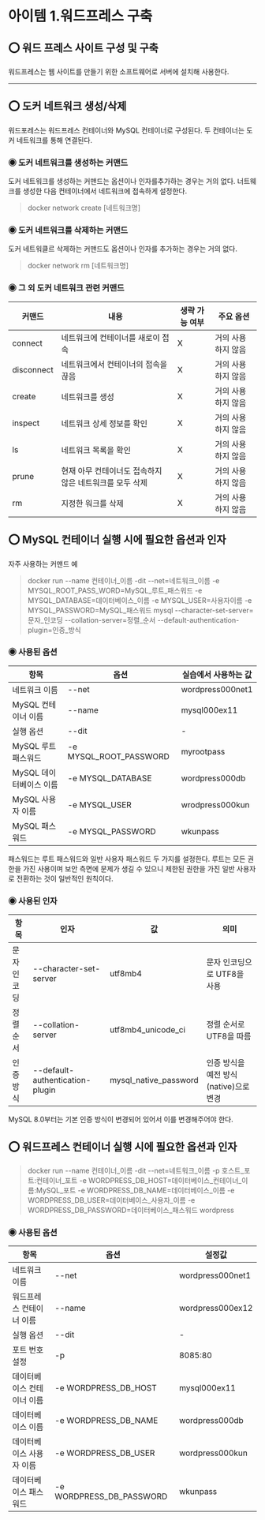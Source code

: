 아이템 1.워드프레스 구축
=========================
## ⭕ 워드 프레스 사이트 구성 및 구축
워드프레스는 웹 사이트를 만들기 위한 소프트웨어로 서버에 설치해 사용한다.

---

## ⭕ 도커 네트워크 생성/삭제
워드포레스는 워드프레스 컨테이너와 MySQL 컨테이너로 구성된다. 두 컨테이너는 도커 네트워크를 통해 연결된다.

### ◉ 도커 네트워크를 생성하는 커맨드
도커 네트워크를 생성하는 커맨드는 옵션이나 인자를추가하는 경우는 거의 없다. 너트웨크를 생성한 다음 컨테이너에서 네트워크에 접속하게 설정한다.
> docker network create [네트워크명]

### ◉ 도커 네트워크를 삭제하는 커맨드
도커 네트워클르 삭제하는 커맨드도 옵션이나 인자를 추가하는 경우는 거의 없다.
> docker network rm [네트워크명]

### ◉ 그 외 도커 네트워크 관련 커맨드
| 커맨드 | 내용                              | 생략 가능 여부 | 주요 옵션      |
|----|---------------------------------|----|------------|
| connect | 네트워크에 컨테이너를 새로이 접속              | X | 거의 사용하지 않음 |
| disconnect | 네트워크에서 컨테이너의 접속을 끊음             | X | 거의 사용하지 않음 |
| create | 네트워크를 생성                        | X | 거의 사용하지 않음 |
| inspect | 네트워크 상세 정보를 확인                  | X | 거의 사용하지 않음 |
| ls | 네트워크 목록을 확인                     | X | 거의 사용하지 않음 |
| prune | 현재 아무 컨테이너도 접속하지 않은 네트워크를 모두 삭제 | X | 거의 사용하지 않음 |
| rm | 지정한 워크를 삭제                      | X | 거의 사용하지 않음 |

## ⭕ MySQL 컨테이너 실행 시에 필요한 옵션과 인자
자주 사용하는 커맨드 예
> docker run --name 컨테이너_이름 -dit --net=네트워크_이름 -e MYSQL_ROOT_PASS_WORD=MySQL_루트_패스워드 -e MYSQL_DATABASE=데이터베이스_이름 -e MYSQL_USER=사용자이름 -e MYSQL_PASSWORD=MySQL_패스워드 mysql --character-set-server=문자_인코딩 --collation-server=정렬_순서 --default-authentication-plugin=인증_방식

### ◉ 사용된 옵션
| 항목            | 옵션     | 실습에서 사용하는 값      |
|---------------|--------|------------------|
| 네트워크 이름       | --net  | wordpress000net1 |
| MySQL 컨테이너 이름 | --name | mysql000ex11     |
| 실행 옵션 | --dit | -                |
| MySQL 루트 패스워드 | -e MYSQL_ROOT_PASSWORD | myrootpass       |
| MySQL 데이터베이스 이름 | -e MYSQL_DATABASE | wordpress000db   |
| MySQL 사용자 이름 | -e MYSQL_USER | wrodpress000kun  |
| MySQL 패스워드 | -e MYSQL_PASSWORD | wkunpass         |

패스워드는 루트 패스워드와 일반 사용자 패스워드 두 가지를 설정한다.
루트는 모든 권한을 가진 사용이며 보안 측면에 문제가 생길 수 있으니 제한된 권한을 가진 일반 사용자로 전환하는 것이 일반적인 원칙이다.

### ◉ 사용된 인자
| 항목 | 인자 | 값 | 의미                        |
|----|----|----|---------------------------|
| 문자 인코딩 | --character-set-server | utf8mb4 | 문자 인코딩으로 UTF8을 사용         |
| 정렬 순서 | --collation-server | utf8mb4_unicode_ci | 정렬 순서로 UTF8을 따름           |
| 인증 방식 | --default-authentication-plugin | mysql_native_password | 인증 방식을 예전 방식(native)으로 변경 |

MySQL 8.0부터는 기본 인증 방식이 변경되어 있어서 이를 변경해주어야 한다.

## ⭕ 워드프레스 컨테이너 실행 시에 필요한 옵션과 인자
> docker run --name 컨테이너_이름 -dit --net=네트워크_이름 -p 호스트_포트:컨테이너_포트 -e WORDPRESS_DB_HOST=데이터베이스_컨테이너_이름:MySQL_포트 -e WORDPRESS_DB_NAME=데이터베이스_이름 -e WORDPRESS_DB_USER=데이터베이스_사용자_이름 -e WORDPRESS_DB_PASSWORD=데이터베이스_패스워드 wordpress

### ◉ 사용된 옵션
| 항목 | 옵션 | 설정값              |
|----|----|------------------|
| 네트워크 이름 | --net | wordpress000net1 |
| 워드프레스 컨테이너 이름 | --name | wordpress000ex12 |
| 실행 옵션 | --dit | -                |
| 포트 번호 설정 | -p | 8085:80          |
| 데이터베이스 컨테이너 이름 | -e WORDPRESS_DB_HOST | mysql000ex11     |
| 데이터베이스 이름 | -e WORDPRESS_DB_NAME | wordpress000db   |
| 데이터베이스 사용자 이름 | -e WORDPRESS_DB_USER | wordpress000kun  |
| 데이터베이스 패스워드 | -e WORDPRESS_DB_PASSWORD | wkunpass         |
